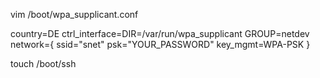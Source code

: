 vim /boot/wpa_supplicant.conf

country=DE
ctrl_interface=DIR=/var/run/wpa_supplicant GROUP=netdev
network={
    ssid="snet"
    psk="YOUR_PASSWORD"
    key_mgmt=WPA-PSK
}

touch /boot/ssh


